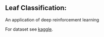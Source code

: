 ####
Leaf Classification:
---------
An application of deep reinforcement learning

For dataset see [kaggle](https://www.kaggle.com/c/leaf-classification/data).
